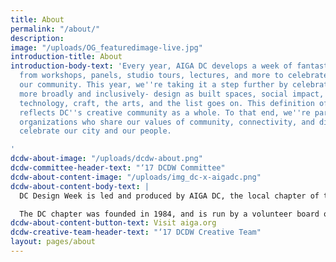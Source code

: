 ```yaml
---
title: About
permalink: "/about/"
description: 
image: "/uploads/OG_featuredimage-live.jpg"
introduction-title: About
introduction-body-text: 'Every year, AIGA DC develops a week of fantastic programming,
  from workshops, panels, studio tours, lectures, and more to celebrate design in
  our community. This year, we''re taking it a step further by celebrating design
  more broadly and inclusively- design as built spaces, social impact, creative strategy,
  technology, craft, the arts, and the list goes on. This definition of design better
  reflects DC''s creative community as a whole. To that end, we''re partnering with
  organizations who share our values of community, connectivity, and diversity, to
  celebrate our city and our people.

'
dcdw-about-image: "/uploads/dcdw-about.png"
dcdw-committee-header-text: "‘17 DCDW Committee"
dcdw-about-content-image: "/uploads/img_dc-x-aigadc.png"
dcdw-about-content-body-text: |
  DC Design Week is led and produced by AIGA DC, the local chapter of the professional association for design. AIGA advances design as a professional craft, strategic advancement, and vital cultural force.

  The DC chapter was founded in 1984, and is run by a volunteer board of directors. With over 1,230 members, AIGA DC is the fifth largest and one of the oldest chapters in the nation. We strive to cultivate, connect and celebrate the diverse work and people that make up our DC creative community.
dcdw-about-content-button-text: Visit aiga.org
dcdw-creative-team-header-text: "‘17 DCDW Creative Team"
layout: pages/about
---
```


